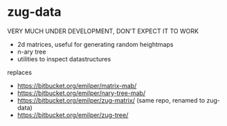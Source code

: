 # zug-data

VERY MUCH UNDER DEVELOPMENT, DON'T EXPECT IT TO WORK

 * 2d matrices, useful for generating random heightmaps
 * n-ary tree
 * utilities to inspect datastructures



replaces 

 * https://bitbucket.org/emilper/matrix-mab/
 * https://bitbucket.org/emilper/nary-tree-mab/
 * https://bitbucket.org/emilper/zug-matrix/ (same repo, renamed to zug-data)
 * https://bitbucket.org/emilper/zug-tree/